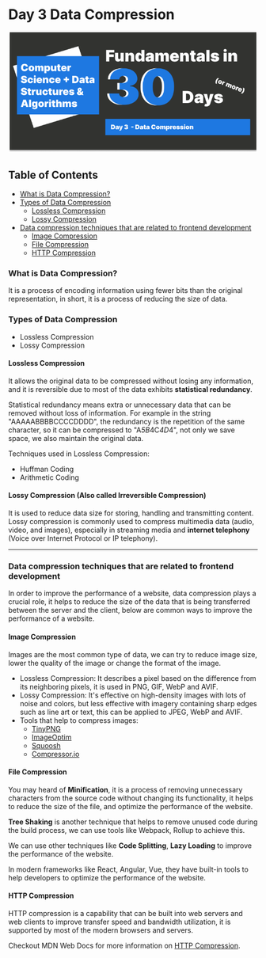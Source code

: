 # Day 3 Data Compression

![day-3](./Day-3.png)

## Table of Contents

- [What is Data Compression?](#what-is-data-compression)
- [Types of Data Compression](#types-of-data-compression)
  - [Lossless Compression](#lossless-compression)
  - [Lossy Compression](#lossy-compression-also-called-irreversible-compression)
- [Data compression techniques that are related to frontend development](#data-compression-techniques-that-are-related-to-frontend-development)
  - [Image Compression](#image-compression)
  - [File Compression](#file-compression)
  - [HTTP Compression](#http-compression)

### What is Data Compression?

It is a process of encoding information using fewer bits than the original representation, in short, it is a process of reducing the size of data.

### Types of Data Compression

- Lossless Compression
- Lossy Compression

#### Lossless Compression

It allows the original data to be compressed without losing any information, and it is reversible due to most of the data exhibits **statistical redundancy**.

Statistical redundancy means extra or unnecessary data that can be removed without loss of information. For example in the string "AAAAABBBBCCCCDDDD", the redundancy is the repetition of the same character, so it can be compressed to "A*5B*4C*4D*4", not only we save space, we also maintain the original data.

Techniques used in Lossless Compression:

- Huffman Coding
- Arithmetic Coding

#### Lossy Compression (Also called Irreversible Compression)

It is used to reduce data size for storing, handling and transmitting content. Lossy compression is commonly used to compress multimedia data (audio, video, and images), especially in streaming media and **internet telephony** (Voice over Internet Protocol or IP telephony).

---

### Data compression techniques that are related to frontend development

In order to improve the performance of a website, data compression plays a crucial role, it helps to reduce the size of the data that is being transferred between the server and the client, below are common ways to improve the performance of a website.

#### Image Compression

Images are the most common type of data, we can try to reduce image size, lower the quality of the image or change the format of the image.

- Lossless Compression: It describes a pixel based on the difference from its neighboring pixels, it is used in PNG, GIF, WebP and AVIF.
- Lossy Compression: It's effective on high-density images with lots of noise and colors, but less effective with imagery containing sharp edges such as line art or text, this can be applied to JPEG, WebP and AVIF.
- Tools that help to compress images:
  - [TinyPNG](https://tinypng.com/)
  - [ImageOptim](https://imageoptim.com/)
  - [Squoosh](https://squoosh.app/)
  - [Compressor.io](https://compressor.io/)

#### File Compression

You may heard of **Minification**, it is a process of removing unnecessary characters from the source code without changing its functionality, it helps to reduce the size of the file, and optimize the performance of the website.

**Tree Shaking** is another technique that helps to remove unused code during the build process, we can use tools like Webpack, Rollup to achieve this.

We can use other techniques like **Code Splitting**, **Lazy Loading** to improve the performance of the website.

In modern frameworks like React, Angular, Vue, they have built-in tools to help developers to optimize the performance of the website.

#### HTTP Compression

HTTP compression is a capability that can be built into web servers and web clients to improve transfer speed and bandwidth utilization, it is supported by most of the modern browsers and servers.

Checkout MDN Web Docs for more information on [HTTP Compression](https://developer.mozilla.org/en-US/docs/Web/HTTP/Compression).

